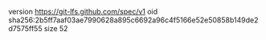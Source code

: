 version https://git-lfs.github.com/spec/v1
oid sha256:2b5ff7aaf03ae7990628a895c6692a96c4f5166e52e50858b149de2d7575ff55
size 52
